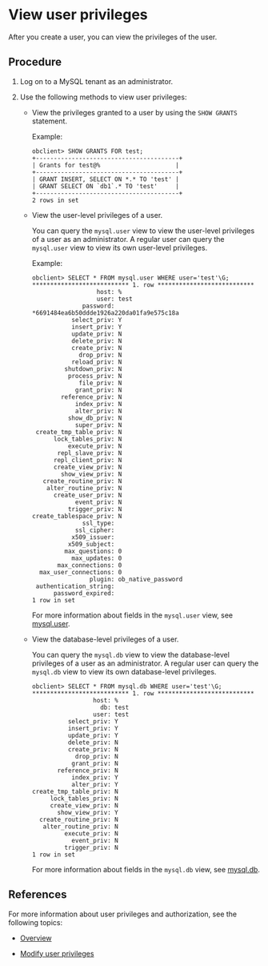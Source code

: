 # View user privileges

After you create a user, you can view the privileges of the user.

## Procedure

1. Log on to a MySQL tenant as an administrator.

2. Use the following methods to view user privileges:

   * View the privileges granted to a user by using the `SHOW GRANTS` statement.

      Example:

      ```shell
      obclient> SHOW GRANTS FOR test;
      +----------------------------------------+
      | Grants for test@%                     |
      +----------------------------------------+
      | GRANT INSERT, SELECT ON *.* TO 'test' |
      | GRANT SELECT ON `db1`.* TO 'test'     |
      +----------------------------------------+
      2 rows in set
      ```

   * View the user-level privileges of a user.

      You can query the `mysql.user` view to view the user-level privileges of a user as an administrator. A regular user can query the `mysql.user` view to view its own user-level privileges.

      Example:

      ```shell
      obclient> SELECT * FROM mysql.user WHERE user='test'\G;
      *************************** 1. row ***************************
                        host: %
                        user: test
                    password: *6691484ea6b50ddde1926a220da01fa9e575c18a
                 select_priv: Y
                 insert_priv: Y
                 update_priv: N
                 delete_priv: N
                 create_priv: N
                   drop_priv: N
                 reload_priv: N
               shutdown_priv: N
                process_priv: N
                   file_priv: N
                  grant_priv: N
              reference_priv: N
                  index_priv: N
                  alter_priv: N
                show_db_priv: N
                  super_priv: N
       create_tmp_table_priv: N
            lock_tables_priv: N
                execute_priv: N
             repl_slave_priv: N
            repl_client_priv: N
            create_view_priv: N
              show_view_priv: N
         create_routine_priv: N
          alter_routine_priv: N
            create_user_priv: N
                  event_priv: N
                trigger_priv: N
      create_tablespace_priv: N
                    ssl_type:
                  ssl_cipher:
                 x509_issuer:
                x509_subject:
               max_questions: 0
                 max_updates: 0
             max_connections: 0
        max_user_connections: 0
                      plugin: ob_native_password
       authentication_string:
            password_expired:
      1 row in set
      ```

      For more information about fields in the `mysql.user` view, see [mysql.user](../../../../../7.reference/5.system-reference/4.system-view-of-mysql-mode/2.dictionary-view-of-mysql-mode/40.mysql-user-of-mysql-mode.md).

   * View the database-level privileges of a user.

      You can query the `mysql.db` view to view the database-level privileges of a user as an administrator. A regular user can query the `mysql.db` view to view its own database-level privileges.

      ```shell
      obclient> SELECT * FROM mysql.db WHERE user='test'\G;
      *************************** 1. row ***************************
                       host: %
                         db: test
                       user: test
                select_priv: Y
                insert_priv: Y
                update_priv: Y
                delete_priv: N
                create_priv: N
                  drop_priv: N
                 grant_priv: N
             reference_priv: N
                 index_priv: Y
                 alter_priv: Y
      create_tmp_table_priv: N
           lock_tables_priv: N
           create_view_priv: N
             show_view_priv: Y
        create_routine_priv: N
         alter_routine_priv: N
               execute_priv: N
                 event_priv: N
               trigger_priv: N
      1 row in set
      ```

      For more information about fields in the `mysql.db` view, see [mysql.db](../../../../../7.reference/5.system-reference/4.system-view-of-mysql-mode/2.dictionary-view-of-mysql-mode/30.mysql-db-of-mysql-mode.md).

## References

For more information about user privileges and authorization, see the following topics:

* [Overview](../../../../../7.reference/2.administrator-guide/2.basic-database-management/4.manage-tenants/5.manage-users-and-permissions/1.users-and-permissions/1.users-and-their-permissions.md)

* [Modify user privileges](../2.permission-of-mysql-mode/5.modify-user-permissions-of-mysql-mode.md)
